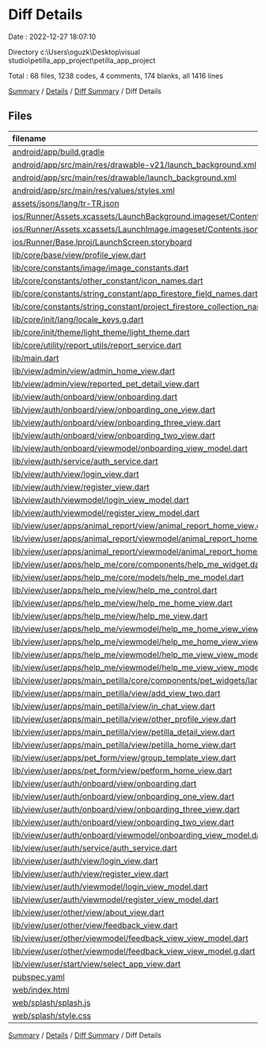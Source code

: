 # Diff Details

Date : 2022-12-27 18:07:10

Directory c:\\Users\\oguzk\\Desktop\\visual studio\\petilla_app_project\\petilla_app_project

Total : 68 files,  1238 codes, 4 comments, 174 blanks, all 1416 lines

[Summary](results.md) / [Details](details.md) / [Diff Summary](diff.md) / Diff Details

## Files
| filename | language | code | comment | blank | total |
| :--- | :--- | ---: | ---: | ---: | ---: |
| [android/app/build.gradle](/android/app/build.gradle) | Groovy | 13 | -5 | 2 | 10 |
| [android/app/src/main/res/drawable-v21/launch_background.xml](/android/app/src/main/res/drawable-v21/launch_background.xml) | XML | 5 | -7 | -1 | -3 |
| [android/app/src/main/res/drawable/launch_background.xml](/android/app/src/main/res/drawable/launch_background.xml) | XML | 5 | -7 | -1 | -3 |
| [android/app/src/main/res/values/styles.xml](/android/app/src/main/res/values/styles.xml) | XML | 3 | 0 | 0 | 3 |
| [assets/jsons/lang/tr-TR.json](/assets/jsons/lang/tr-TR.json) | JSON | 12 | 0 | 0 | 12 |
| [ios/Runner/Assets.xcassets/LaunchBackground.imageset/Contents.json](/ios/Runner/Assets.xcassets/LaunchBackground.imageset/Contents.json) | JSON | 21 | 0 | 1 | 22 |
| [ios/Runner/Assets.xcassets/LaunchImage.imageset/Contents.json](/ios/Runner/Assets.xcassets/LaunchImage.imageset/Contents.json) | JSON | 23 | 0 | 1 | 24 |
| [ios/Runner/Base.lproj/LaunchScreen.storyboard](/ios/Runner/Base.lproj/LaunchScreen.storyboard) | XML | 7 | 0 | 0 | 7 |
| [lib/core/base/view/profile_view.dart](/lib/core/base/view/profile_view.dart) | Dart | 52 | 0 | 1 | 53 |
| [lib/core/constants/image/image_constants.dart](/lib/core/constants/image/image_constants.dart) | Dart | 1 | 0 | 0 | 1 |
| [lib/core/constants/other_constant/icon_names.dart](/lib/core/constants/other_constant/icon_names.dart) | Dart | 8 | 0 | 0 | 8 |
| [lib/core/constants/string_constant/app_firestore_field_names.dart](/lib/core/constants/string_constant/app_firestore_field_names.dart) | Dart | 4 | 0 | 0 | 4 |
| [lib/core/constants/string_constant/project_firestore_collection_names.dart](/lib/core/constants/string_constant/project_firestore_collection_names.dart) | Dart | 3 | 1 | 1 | 5 |
| [lib/core/init/lang/locale_keys.g.dart](/lib/core/init/lang/locale_keys.g.dart) | Dart | 12 | 0 | 0 | 12 |
| [lib/core/init/theme/light_theme/light_theme.dart](/lib/core/init/theme/light_theme/light_theme.dart) | Dart | 1 | 0 | 0 | 1 |
| [lib/core/utility/report_utils/report_service.dart](/lib/core/utility/report_utils/report_service.dart) | Dart | 18 | 0 | 5 | 23 |
| [lib/main.dart](/lib/main.dart) | Dart | 1 | 0 | 0 | 1 |
| [lib/view/admin/view/admin_home_view.dart](/lib/view/admin/view/admin_home_view.dart) | Dart | 78 | 0 | 5 | 83 |
| [lib/view/admin/view/reported_pet_detail_view.dart](/lib/view/admin/view/reported_pet_detail_view.dart) | Dart | -2 | 0 | 0 | -2 |
| [lib/view/auth/onboard/view/onboarding.dart](/lib/view/auth/onboard/view/onboarding.dart) | Dart | 137 | 3 | 20 | 160 |
| [lib/view/auth/onboard/view/onboarding_one_view.dart](/lib/view/auth/onboard/view/onboarding_one_view.dart) | Dart | 40 | 1 | 6 | 47 |
| [lib/view/auth/onboard/view/onboarding_three_view.dart](/lib/view/auth/onboard/view/onboarding_three_view.dart) | Dart | 40 | 1 | 7 | 48 |
| [lib/view/auth/onboard/view/onboarding_two_view.dart](/lib/view/auth/onboard/view/onboarding_two_view.dart) | Dart | 40 | 1 | 7 | 48 |
| [lib/view/auth/onboard/viewmodel/onboarding_view_model.dart](/lib/view/auth/onboard/viewmodel/onboarding_view_model.dart) | Dart | 14 | 1 | 3 | 18 |
| [lib/view/auth/service/auth_service.dart](/lib/view/auth/service/auth_service.dart) | Dart | 40 | 0 | 6 | 46 |
| [lib/view/auth/view/login_view.dart](/lib/view/auth/view/login_view.dart) | Dart | 156 | 1 | 19 | 176 |
| [lib/view/auth/view/register_view.dart](/lib/view/auth/view/register_view.dart) | Dart | 137 | 1 | 20 | 158 |
| [lib/view/auth/viewmodel/login_view_model.dart](/lib/view/auth/viewmodel/login_view_model.dart) | Dart | 22 | 0 | 2 | 24 |
| [lib/view/auth/viewmodel/register_view_model.dart](/lib/view/auth/viewmodel/register_view_model.dart) | Dart | 23 | 0 | 2 | 25 |
| [lib/view/user/apps/animal_report/view/animal_report_home_view.dart](/lib/view/user/apps/animal_report/view/animal_report_home_view.dart) | Dart | 8 | 0 | 2 | 10 |
| [lib/view/user/apps/animal_report/viewmodel/animal_report_home_view_view_model.dart](/lib/view/user/apps/animal_report/viewmodel/animal_report_home_view_view_model.dart) | Dart | 35 | 0 | 3 | 38 |
| [lib/view/user/apps/animal_report/viewmodel/animal_report_home_view_view_model.g.dart](/lib/view/user/apps/animal_report/viewmodel/animal_report_home_view_view_model.g.dart) | Dart | 38 | 0 | 6 | 44 |
| [lib/view/user/apps/help_me/core/components/help_me_widget.dart](/lib/view/user/apps/help_me/core/components/help_me_widget.dart) | Dart | 15 | 0 | 3 | 18 |
| [lib/view/user/apps/help_me/core/models/help_me_model.dart](/lib/view/user/apps/help_me/core/models/help_me_model.dart) | Dart | 18 | 0 | 2 | 20 |
| [lib/view/user/apps/help_me/view/help_me_control.dart](/lib/view/user/apps/help_me/view/help_me_control.dart) | Dart | 9 | 0 | 3 | 12 |
| [lib/view/user/apps/help_me/view/help_me_home_view.dart](/lib/view/user/apps/help_me/view/help_me_home_view.dart) | Dart | 131 | 1 | 17 | 149 |
| [lib/view/user/apps/help_me/view/help_me_view.dart](/lib/view/user/apps/help_me/view/help_me_view.dart) | Dart | 262 | 1 | 31 | 294 |
| [lib/view/user/apps/help_me/viewmodel/help_me_home_view_view_model.dart](/lib/view/user/apps/help_me/viewmodel/help_me_home_view_view_model.dart) | Dart | 13 | 1 | 6 | 20 |
| [lib/view/user/apps/help_me/viewmodel/help_me_home_view_view_model.g.dart](/lib/view/user/apps/help_me/viewmodel/help_me_home_view_view_model.g.dart) | Dart | 8 | 5 | 6 | 19 |
| [lib/view/user/apps/help_me/viewmodel/help_me_view_view_model.dart](/lib/view/user/apps/help_me/viewmodel/help_me_view_view_model.dart) | Dart | 76 | 1 | 14 | 91 |
| [lib/view/user/apps/help_me/viewmodel/help_me_view_view_model.g.dart](/lib/view/user/apps/help_me/viewmodel/help_me_view_view_model.g.dart) | Dart | 78 | 5 | 22 | 105 |
| [lib/view/user/apps/main_petilla/core/components/pet_widgets/large_pet_widget.dart](/lib/view/user/apps/main_petilla/core/components/pet_widgets/large_pet_widget.dart) | Dart | 1 | 0 | 0 | 1 |
| [lib/view/user/apps/main_petilla/view/add_view_two.dart](/lib/view/user/apps/main_petilla/view/add_view_two.dart) | Dart | -1 | 0 | 0 | -1 |
| [lib/view/user/apps/main_petilla/view/in_chat_view.dart](/lib/view/user/apps/main_petilla/view/in_chat_view.dart) | Dart | -1 | 0 | 0 | -1 |
| [lib/view/user/apps/main_petilla/view/other_profile_view.dart](/lib/view/user/apps/main_petilla/view/other_profile_view.dart) | Dart | -2 | 0 | 0 | -2 |
| [lib/view/user/apps/main_petilla/view/petilla_detail_view.dart](/lib/view/user/apps/main_petilla/view/petilla_detail_view.dart) | Dart | 47 | 0 | 3 | 50 |
| [lib/view/user/apps/main_petilla/view/petilla_home_view.dart](/lib/view/user/apps/main_petilla/view/petilla_home_view.dart) | Dart | -1 | 0 | 0 | -1 |
| [lib/view/user/apps/pet_form/view/group_template_view.dart](/lib/view/user/apps/pet_form/view/group_template_view.dart) | Dart | -1 | 0 | 0 | -1 |
| [lib/view/user/apps/pet_form/view/petform_home_view.dart](/lib/view/user/apps/pet_form/view/petform_home_view.dart) | Dart | 10 | 0 | 1 | 11 |
| [lib/view/user/auth/onboard/view/onboarding.dart](/lib/view/user/auth/onboard/view/onboarding.dart) | Dart | -137 | -3 | -20 | -160 |
| [lib/view/user/auth/onboard/view/onboarding_one_view.dart](/lib/view/user/auth/onboard/view/onboarding_one_view.dart) | Dart | -40 | -1 | -6 | -47 |
| [lib/view/user/auth/onboard/view/onboarding_three_view.dart](/lib/view/user/auth/onboard/view/onboarding_three_view.dart) | Dart | -40 | -1 | -7 | -48 |
| [lib/view/user/auth/onboard/view/onboarding_two_view.dart](/lib/view/user/auth/onboard/view/onboarding_two_view.dart) | Dart | -40 | -1 | -7 | -48 |
| [lib/view/user/auth/onboard/viewmodel/onboarding_view_model.dart](/lib/view/user/auth/onboard/viewmodel/onboarding_view_model.dart) | Dart | -14 | -1 | -3 | -18 |
| [lib/view/user/auth/service/auth_service.dart](/lib/view/user/auth/service/auth_service.dart) | Dart | -40 | 0 | -6 | -46 |
| [lib/view/user/auth/view/login_view.dart](/lib/view/user/auth/view/login_view.dart) | Dart | -156 | -1 | -19 | -176 |
| [lib/view/user/auth/view/register_view.dart](/lib/view/user/auth/view/register_view.dart) | Dart | -137 | -1 | -20 | -158 |
| [lib/view/user/auth/viewmodel/login_view_model.dart](/lib/view/user/auth/viewmodel/login_view_model.dart) | Dart | -22 | 0 | -2 | -24 |
| [lib/view/user/auth/viewmodel/register_view_model.dart](/lib/view/user/auth/viewmodel/register_view_model.dart) | Dart | -23 | 0 | -2 | -25 |
| [lib/view/user/other/view/about_view.dart](/lib/view/user/other/view/about_view.dart) | Dart | 26 | 0 | 3 | 29 |
| [lib/view/user/other/view/feedback_view.dart](/lib/view/user/other/view/feedback_view.dart) | Dart | 92 | 1 | 13 | 106 |
| [lib/view/user/other/viewmodel/feedback_view_view_model.dart](/lib/view/user/other/viewmodel/feedback_view_view_model.dart) | Dart | 26 | 1 | 6 | 33 |
| [lib/view/user/other/viewmodel/feedback_view_view_model.g.dart](/lib/view/user/other/viewmodel/feedback_view_view_model.g.dart) | Dart | 17 | 5 | 8 | 30 |
| [lib/view/user/start/view/select_app_view.dart](/lib/view/user/start/view/select_app_view.dart) | Dart | 8 | 0 | 0 | 8 |
| [pubspec.yaml](/pubspec.yaml) | YAML | 4 | 1 | 0 | 5 |
| [web/index.html](/web/index.html) | HTML | 4 | 0 | 1 | 5 |
| [web/splash/splash.js](/web/splash/splash.js) | JavaScript | 5 | 0 | 1 | 6 |
| [web/splash/style.css](/web/splash/style.css) | CSS | 48 | 0 | 9 | 57 |

[Summary](results.md) / [Details](details.md) / [Diff Summary](diff.md) / Diff Details